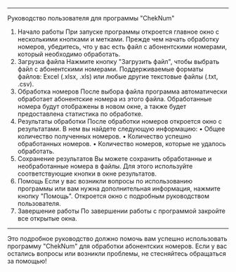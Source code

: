 ________________________________________
Руководство пользователя для программы "ChekNum"
1. Начало работы
При запуске программы откроется главное окно с несколькими кнопками и метками. Прежде чем начать обработку номеров, убедитесь, что у вас есть файл с абонентскими номерами, который необходимо обработать.
2. Загрузка файла
Нажмите кнопку "Загрузить файл", чтобы выбрать файл с абонентскими номерами. Поддерживаемые форматы файлов: Excel (.xlsx, .xls) или любые другие текстовые файлы (.txt, .csv).
3. Обработка номеров
После выбора файла программа автоматически обработает абонентские номера из этого файла. Обработанные номера будут отображены в новом окне, а также будет предоставлена статистика по обработке.
4. Результаты обработки
После обработки номеров откроется окно с результатами. В нем вы найдете следующую информацию:
•	Общее количество полученных номеров.
•	Количество успешно обработанных номеров.
•	Количество номеров, которые не удалось обработать.
5. Сохранение результатов
Вы можете сохранить обработанные и необработанные номера в файлы. Для этого используйте соответствующие кнопки в окне результатов.
6. Помощь
Если у вас возникли вопросы по использованию программы или вам нужна дополнительная информация, нажмите кнопку "Помощь". Откроется окно с подробным руководством пользователя.
7. Завершение работы
По завершении работы с программой закройте все открытые окна.
________________________________________
Это подробное руководство должно помочь вам успешно использовать программу "ChekNum" для обработки абонентских номеров. Если у вас остались вопросы или возникли проблемы, не стесняйтесь обращаться за помощью!


